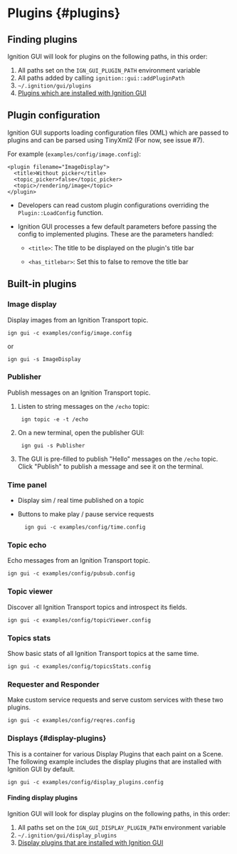 Plugins {#plugins}
=======

## Finding plugins

Ignition GUI will look for plugins on the following paths, in this order:

1. All paths set on the `IGN_GUI_PLUGIN_PATH` environment variable
2. All paths added by calling `ignition::gui::addPluginPath`
3. `~/.ignition/gui/plugins`
4. [Plugins which are installed with Ignition GUI](https://ignitionrobotics.org/api/gui/0.1/namespaceignition_1_1gui_1_1plugins.html)

## Plugin configuration

Ignition GUI supports loading configuration files (XML) which are passed to
plugins and can be parsed using TinyXml2 (For now, see issue #7).

For example (`examples/config/image.config`):

    <plugin filename="ImageDisplay">
      <title>Without picker</title>
      <topic_picker>false</topic_picker>
      <topic>/rendering/image</topic>
    </plugin>

* Developers can read custom plugin configurations overriding the
  `Plugin::LoadConfig` function.

* Ignition GUI processes a few default parameters before passing the config to
  implemented plugins. These are the parameters handled:

    * `<title>`: The title to be displayed on the plugin's title bar

    * `<has_titlebar>`: Set this to false to remove the title bar

## Built-in plugins

### Image display

Display images from an Ignition Transport topic.

    ign gui -c examples/config/image.config

or

    ign gui -s ImageDisplay

### Publisher

Publish messages on an Ignition Transport topic.

1. Listen to string messages on the `/echo` topic:

        ign topic -e -t /echo

1. On a new terminal, open the publisher GUI:

        ign gui -s Publisher

1. The GUI is pre-filled to publish "Hello" messages on the `/echo` topic.
   Click "Publish" to publish a message and see it on the terminal.

### Time panel

* Display sim / real time published on a topic
* Buttons to make play / pause service requests

        ign gui -c examples/config/time.config

### Topic echo

Echo messages from an Ignition Transport topic.

    ign gui -c examples/config/pubsub.config

### Topic viewer

Discover all Ignition Transport topics and introspect its fields.

    ign gui -c examples/config/topicViewer.config

### Topics stats

Show basic stats of all Ignition Transport topics at the same time.

    ign gui -c examples/config/topicsStats.config

### Requester and Responder

Make custom service requests and serve custom services with these two
plugins.

    ign gui -c examples/config/reqres.config

### Displays {#display-plugins}

This is a container for various Display Plugins that each paint on a Scene.
The following example includes the display plugins that are installed with
Ignition GUI by default.

    ign gui -c examples/config/display_plugins.config

#### Finding display plugins

Ignition GUI will look for display plugins on the following paths, in this
order:

1. All paths set on the `IGN_GUI_DISPLAY_PLUGIN_PATH` environment variable
1. `~/.ignition/gui/display_plugins`
1. [Display plugins that are installed with Ignition GUI](https://ignitionrobotics.org/api/gui/0.1/namespaceignition_1_1gui_1_1display_plugins.html)

